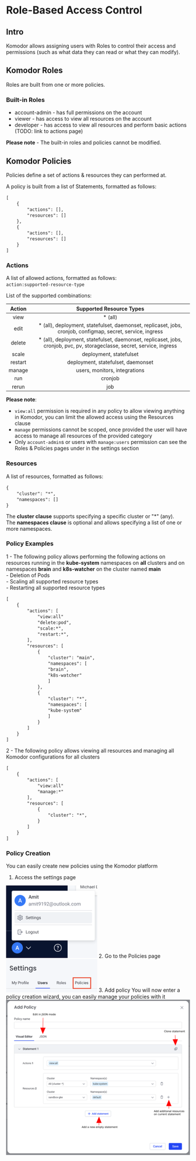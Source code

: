 # Role-Based Access Control

## Intro
Komodor allows assigning users with Roles to control their access and permissions (such as what data they can read or what they can modify).

## Komodor Roles
Roles are built from one or more policies.

### Built-in Roles
- account-admin - has full permissions on the account
- viewer - has access to view all resources on the account
- developer - has access to view all resources and perform basic actions (TODO: link to actions page)  

**Please note** - The built-in roles and policies cannot be modified.

## Komodor Policies
Policies define a set of actions & resources they can performed at.

A policy is built from a list of Statements, formatted as follows:
```
[   
    {
        "actions": [],
        "resources": []
    },
    {
        "actions": [],
        "resources": []        
    }
]
```

### Actions
A list of allowed actions, formatted as follows:  
`action:supported-resource-type`  

List of the supported combinations:

|  Action 	|                                                 Supported Resource Types                                                 	|
|:-------:	|:------------------------------------------------------------------------------------------------------------------------:	|
| view    	| * (all)                                                                                                                  	|
| edit    	| * (all), deployment, statefulset, daemonset, replicaset, jobs, cronjob, configmap, secret, service, ingress              	|
| delete  	| * (all), deployment, statefulset, daemonset, replicaset, jobs, cronjob, pvc, pv, storageclasse, secret, service, ingress 	|
| scale   	| deployment, statefulset                                                                                                  	|
| restart 	| deployment, statefulset, daemonset                                                                                       	|
| manage  	| users, monitors, integrations                                                                                            	|
| run     	| cronjob                                                                                                                  	|
| rerun   	| job                                                                                                                      	|

**Please note**:  

- `view:all` permission is required in any policy to allow viewing anything in Komodor, you can limit the allowed access using the Resources clause  
- `manage` permissions cannot be scoped, once provided the user will have access to manage all resources of the provided category  
- Only `account-admin`s or users with `manage:users` permission can see the Roles & Policies pages under in the settings section    


### Resources
A list of resources, formatted as follows:
```
{
    "cluster": "*",
    "namespaces": []
}
```

The <strong>cluster clause</strong> supports specifying a specific cluster or "*" (any).  
The <strong>namespaces clause</strong> is optional and allows specifying a list of one or more namespaces. 

### Policy Examples
1 - The following policy allows performing the following actions on resources running in the **kube-system** namespaces on **all** clusters and on namespaces **brain** and **k8s-watcher** on the cluster named **main**  
    - Deletion of Pods  
    - Scaling all supported resource types   
    - Restarting all supported resource types   
```
[
    {
        "actions": [
            "view:all"
            "delete:pod",
            "scale:*",
            "restart:*",
        ],
        "resources": [
            {
                "cluster": "main",
                "namespaces": [
                "brain",
                "k8s-watcher"
                ]
            },
            {
                "cluster": "*",
                "namespaces": [
                "kube-system"
                ]
            }
        ]
    }
]
```

2 - The following policy allows viewing all resources and managing all Komodor configurations for all clusters  
```
[
    {
        "actions": [
            "view:all"
            "manage:*"
        ],
        "resources": [
            {
                "cluster": "*",
            }
        ]
    }
]
```

### Policy Creation
You can easily create new policies using the Komodor platform  

1. Access the settings page  
<img src="./img/settings.png" width="250">  
2. Go to the Policies page  
<img src="./img/policies.png" width="250">    
3. Add policy   
You will now enter a policy creation wizard, you can easily manage your policies with it
<img src="./img/policy-wizard.png" width="650">    

